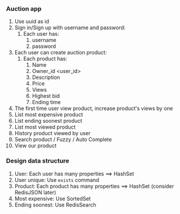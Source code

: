 ### Auction app

1. Use uuid as id
2. Sign in/Sign up with username and password:
   1. Each user has:
      1. username <unique>
      2. password
3. Each user can create auction product:
   1. Each product has:
      1. Name
      2. Owner_id <user_id>
      3. Description
      4. Price
      5. Views
      6. Highest bid
      7. Ending time <unix>
4. The first time user view product, increase product's views by one
5. List most expensive product
6. List ending soonest product
7. List most viewed product
8. History product viewed by user
9. Search product / Fuzzy / Auto Complete
10. View our product

### Design data structure

1. User: Each user has many properties ==> HashSet
2. User unique: Use `exists` command
3. Product: Each product has many properties ==> HashSet (consider RedisJSON later)
4. Most expensive: Use SortedSet
5. Ending soonest: Use RedisSearch
